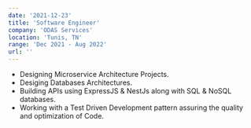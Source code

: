 ```yaml
---
date: '2021-12-23'
title: 'Software Engineer'
company: 'ODAS Services'
location: 'Tunis, TN'
range: 'Dec 2021 - Aug 2022'
url: ''
---
```


- Designing Microservice Architecture Projects.
- Desiging Databases Architectures.
- Building APIs using ExpressJS & NestJs along with SQL & NoSQL databases.
- Working with a Test Driven Development pattern assuring the quality and optimization of Code.
